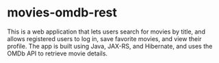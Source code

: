 # movies-omdb-rest
This is a web application that lets users search for movies by title, and allows registered users to log in, save favorite movies, and view their profile.  The app is built using Java, JAX-RS, and Hibernate, and uses the OMDb API to retrieve movie details.
